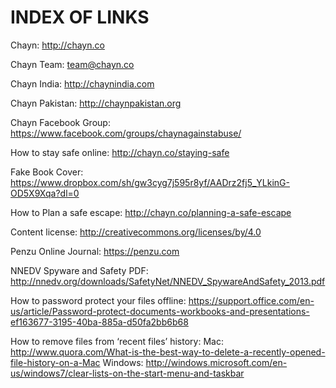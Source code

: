 # INDEX OF LINKS
Chayn: http://chayn.co

Chayn Team: team@chayn.co

Chayn India: http://chaynindia.com 

Chayn Pakistan: http://chaynpakistan.org

Chayn Facebook Group: https://www.facebook.com/groups/chaynagainstabuse/ 

How to stay safe online: http://chayn.co/staying-safe

Fake Book Cover: https://www.dropbox.com/sh/gw3cyg7j595r8yf/AADrz2fj5_YLkinG-OD5X9Xqa?dl=0 

How to Plan a safe escape: http://chayn.co/planning-a-safe-escape

Content license: http://creativecommons.org/licenses/by/4.0 

Penzu Online Journal: https://penzu.com

NNEDV Spyware and Safety PDF: http://nnedv.org/downloads/SafetyNet/NNEDV_SpywareAndSafety_2013.pdf 

How to password protect your files offline: https://support.office.com/en-us/article/Password-protect-documents-workbooks-and-presentations-ef163677-3195-40ba-885a-d50fa2bb6b68

How to remove files from ‘recent files’ history: 
Mac: http://www.quora.com/What-is-the-best-way-to-delete-a-recently-opened-file-history-on-a-Mac 
Windows: http://windows.microsoft.com/en-us/windows7/clear-lists-on-the-start-menu-and-taskbar 
